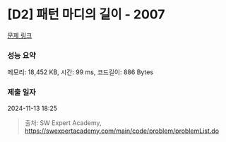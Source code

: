 # [D2] 패턴 마디의 길이 - 2007 

[문제 링크](https://swexpertacademy.com/main/code/problem/problemDetail.do?contestProbId=AV5P1kNKAl8DFAUq) 

### 성능 요약

메모리: 18,452 KB, 시간: 99 ms, 코드길이: 886 Bytes

### 제출 일자

2024-11-13 18:25



> 출처: SW Expert Academy, https://swexpertacademy.com/main/code/problem/problemList.do